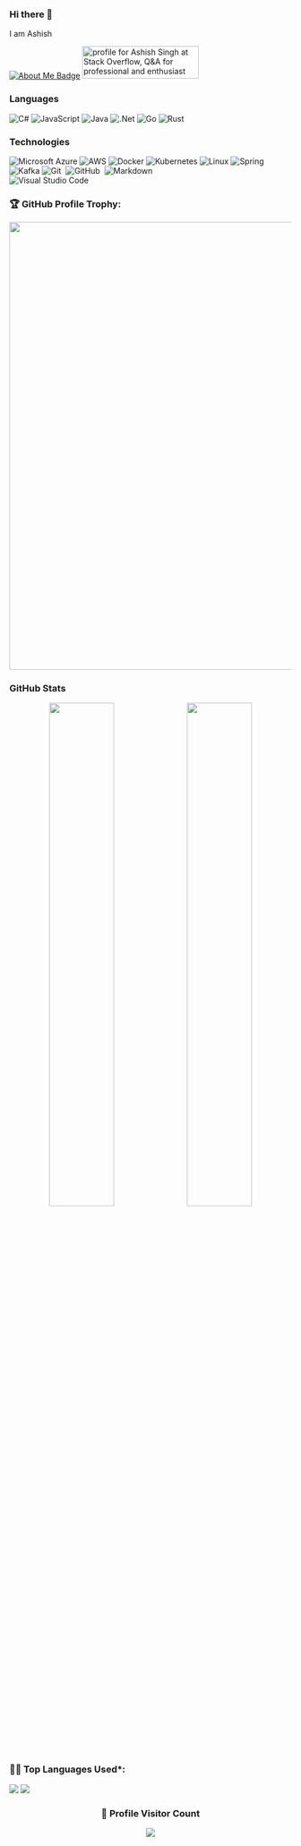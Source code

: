 ### Hi there 👋
I am Ashish

[![About Me Badge](https://img.shields.io/badge/-about.me-white?style=for-the-badge&logo=about.me&logoColor=00a98f&link=https://about.me/ashishsingh4u/)](https://about.me/ashishsingh4u/) 
<a href="https://stackoverflow.com/users/2017212/ashish-singh"><img src="https://stackoverflow.com/users/flair/2017212.png" width="208" height="58" alt="profile for Ashish Singh at Stack Overflow, Q&amp;A for professional and enthusiast programmers" title="profile for Ashish Singh at Stack Overflow, Q&amp;A for professional and enthusiast programmers"></a>

### Languages

![C#](https://img.shields.io/badge/C%23-239120?logo=c-sharp)
![JavaScript](https://img.shields.io/badge/-JavaScript-000?&logo=JavaScript)
![Java](https://img.shields.io/badge/-Java-000?&logo=Java&logoColor=007396)
![.Net](https://img.shields.io/badge/.NET-5C2D91?logo=.net)
![Go](https://img.shields.io/badge/:badgeContent?style=social&logo=Golang)
![Rust](https://img.shields.io/badge/.NET-5C2D91?logo=.net)

### Technologies
![Microsoft Azure](https://img.shields.io/badge/Microsoft_Azure-000?logo=microsoft-azure)
![AWS](https://img.shields.io/badge/-AWS-000?&logo=Amazon-AWS&logoColor=F90)
![Docker](https://img.shields.io/badge/-Docker-000?&logo=Docker)
![Kubernetes](https://img.shields.io/badge/-Kubernetes-000?&logo=Kubernetes)
![Linux](https://img.shields.io/badge/-Linux-000?&logo=Linux)
![Spring](https://img.shields.io/badge/-Spring-000?&logo=Spring)
![Kafka](https://img.shields.io/badge/-Kafka-000?&logo=Kafka)
![Git](https://img.shields.io/badge/-Git-05122A?style=flat&logo=git)&nbsp;
![GitHub](https://img.shields.io/badge/-GitHub-05122A?style=flat&logo=github)&nbsp;
![Markdown](https://img.shields.io/badge/-Markdown-05122A?style=flat&logo=markdown)\
![Visual Studio Code](https://img.shields.io/badge/-Visual%20Studio%20Code-05122A?style=flat&logo=visual-studio-code&logoColor=007ACC)&nbsp;

<!-- Profile Trophy -->
### 🏆 GitHub Profile Trophy:
<a href="https://github.com/ryo-ma/github-profile-trophy">
  <img width=800 src="https://github-profile-trophy.vercel.app/?username=ashishsingh4u&column=8&theme=darkhub&no-frame=true&no-bg=true"/>
</a>

### GitHub Stats
<p align="center">
  <img width="48%" src="https://github-readme-stats.vercel.app/api?username=ashishsingh4u&show_icons=true&theme=tokyonight" />
  <img width="48%" src="https://github-readme-streak-stats.herokuapp.com/?user=ashishsingh4u&theme=tokyonight" />
</p>

<!--   Top Languages Using -->
### 👨‍💻 Top Languages Used*:
![](https://github-profile-summary-cards.vercel.app/api/cards/repos-per-language?username=ashishsingh4u&theme=nord_dark)
![](https://github-profile-summary-cards.vercel.app/api/cards/most-commit-language?username=ashishsingh4u&theme=nord_dark)


<div align=center>
  <h3><b>📍 Profile Visitor Count</b></h3>
</div>
    
<!-- retro visitor counter -->  
<p align="center" >   
  <img src="https://profile-counter.glitch.me/ashishsingh4u/count.svg" />  
</p>

<!--
### 🤝🏻 &nbsp;Connect with Me

<p align="center">
<a href="https://linkedin.com/in/ashishsingh4u"><img src="https://img.shields.io/badge/-ashishsingh4u?style=flat&logo=Linkedin&logoColor=white"/></a>

